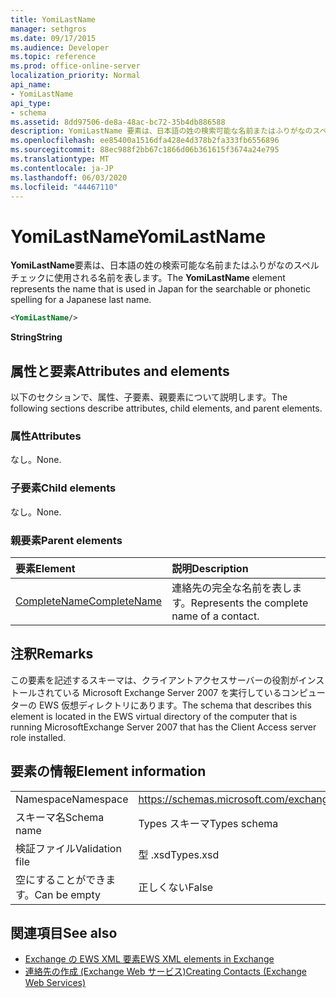 ```yaml
---
title: YomiLastName
manager: sethgros
ms.date: 09/17/2015
ms.audience: Developer
ms.topic: reference
ms.prod: office-online-server
localization_priority: Normal
api_name:
- YomiLastName
api_type:
- schema
ms.assetid: 8dd97506-de8a-48ac-bc72-35b4db886588
description: YomiLastName 要素は、日本語の姓の検索可能な名前またはふりがなのスペルチェックに使用される名前を表します。
ms.openlocfilehash: ee85400a1516dfa428e4d378b2fa333fb6556896
ms.sourcegitcommit: 88ec988f2bb67c1866d06b361615f3674a24e795
ms.translationtype: MT
ms.contentlocale: ja-JP
ms.lasthandoff: 06/03/2020
ms.locfileid: "44467110"
---
```

# <a name="yomilastname"></a><span data-ttu-id="badea-103">YomiLastName</span><span class="sxs-lookup"><span data-stu-id="badea-103">YomiLastName</span></span>

<span data-ttu-id="badea-104">**YomiLastName**要素は、日本語の姓の検索可能な名前またはふりがなのスペルチェックに使用される名前を表します。</span><span class="sxs-lookup"><span data-stu-id="badea-104">The **YomiLastName** element represents the name that is used in Japan for the searchable or phonetic spelling for a Japanese last name.</span></span> 
  
```xml
<YomiLastName/>
```

 <span data-ttu-id="badea-105">**String**</span><span class="sxs-lookup"><span data-stu-id="badea-105">**String**</span></span>
## <a name="attributes-and-elements"></a><span data-ttu-id="badea-106">属性と要素</span><span class="sxs-lookup"><span data-stu-id="badea-106">Attributes and elements</span></span>

<span data-ttu-id="badea-107">以下のセクションで、属性、子要素、親要素について説明します。</span><span class="sxs-lookup"><span data-stu-id="badea-107">The following sections describe attributes, child elements, and parent elements.</span></span>
  
### <a name="attributes"></a><span data-ttu-id="badea-108">属性</span><span class="sxs-lookup"><span data-stu-id="badea-108">Attributes</span></span>

<span data-ttu-id="badea-109">なし。</span><span class="sxs-lookup"><span data-stu-id="badea-109">None.</span></span>
  
### <a name="child-elements"></a><span data-ttu-id="badea-110">子要素</span><span class="sxs-lookup"><span data-stu-id="badea-110">Child elements</span></span>

<span data-ttu-id="badea-111">なし。</span><span class="sxs-lookup"><span data-stu-id="badea-111">None.</span></span>
  
### <a name="parent-elements"></a><span data-ttu-id="badea-112">親要素</span><span class="sxs-lookup"><span data-stu-id="badea-112">Parent elements</span></span>

|<span data-ttu-id="badea-113">**要素**</span><span class="sxs-lookup"><span data-stu-id="badea-113">**Element**</span></span>|<span data-ttu-id="badea-114">**説明**</span><span class="sxs-lookup"><span data-stu-id="badea-114">**Description**</span></span>|
|:-----|:-----|
|[<span data-ttu-id="badea-115">CompleteName</span><span class="sxs-lookup"><span data-stu-id="badea-115">CompleteName</span></span>](completename.md) <br/> |<span data-ttu-id="badea-116">連絡先の完全な名前を表します。</span><span class="sxs-lookup"><span data-stu-id="badea-116">Represents the complete name of a contact.</span></span>  <br/> |
   
## <a name="remarks"></a><span data-ttu-id="badea-117">注釈</span><span class="sxs-lookup"><span data-stu-id="badea-117">Remarks</span></span>

<span data-ttu-id="badea-118">この要素を記述するスキーマは、クライアントアクセスサーバーの役割がインストールされている Microsoft Exchange Server 2007 を実行しているコンピューターの EWS 仮想ディレクトリにあります。</span><span class="sxs-lookup"><span data-stu-id="badea-118">The schema that describes this element is located in the EWS virtual directory of the computer that is running MicrosoftExchange Server 2007 that has the Client Access server role installed.</span></span>
  
## <a name="element-information"></a><span data-ttu-id="badea-119">要素の情報</span><span class="sxs-lookup"><span data-stu-id="badea-119">Element information</span></span>

|||
|:-----|:-----|
|<span data-ttu-id="badea-120">Namespace</span><span class="sxs-lookup"><span data-stu-id="badea-120">Namespace</span></span>  <br/> |https://schemas.microsoft.com/exchange/services/2006/types  <br/> |
|<span data-ttu-id="badea-121">スキーマ名</span><span class="sxs-lookup"><span data-stu-id="badea-121">Schema name</span></span>  <br/> |<span data-ttu-id="badea-122">Types スキーマ</span><span class="sxs-lookup"><span data-stu-id="badea-122">Types schema</span></span>  <br/> |
|<span data-ttu-id="badea-123">検証ファイル</span><span class="sxs-lookup"><span data-stu-id="badea-123">Validation file</span></span>  <br/> |<span data-ttu-id="badea-124">型 .xsd</span><span class="sxs-lookup"><span data-stu-id="badea-124">Types.xsd</span></span>  <br/> |
|<span data-ttu-id="badea-125">空にすることができます。</span><span class="sxs-lookup"><span data-stu-id="badea-125">Can be empty</span></span>  <br/> |<span data-ttu-id="badea-126">正しくない</span><span class="sxs-lookup"><span data-stu-id="badea-126">False</span></span>  <br/> |
   
## <a name="see-also"></a><span data-ttu-id="badea-127">関連項目</span><span class="sxs-lookup"><span data-stu-id="badea-127">See also</span></span>

- [<span data-ttu-id="badea-128">Exchange の EWS XML 要素</span><span class="sxs-lookup"><span data-stu-id="badea-128">EWS XML elements in Exchange</span></span>](ews-xml-elements-in-exchange.md)
- [<span data-ttu-id="badea-129">連絡先の作成 (Exchange Web サービス)</span><span class="sxs-lookup"><span data-stu-id="badea-129">Creating Contacts (Exchange Web Services)</span></span>](https://msdn.microsoft.com/library/4845917e-70d1-481c-bbd7-011ec6571789%28Office.15%29.aspx)

